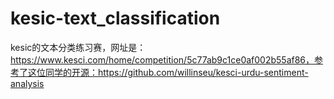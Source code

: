 # kesic-text_classification
kesic的文本分类练习赛，网址是：https://www.kesci.com/home/competition/5c77ab9c1ce0af002b55af86，参考了这位同学的开源：https://github.com/willinseu/kesci-urdu-sentiment-analysis
